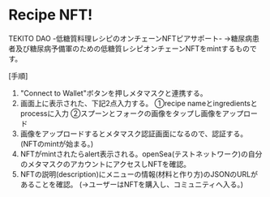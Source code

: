 

# Recipe NFT!
TEKITO DAO -低糖質料理レシピのオンチェーンNFTピアサポート-
→糖尿病患者及び糖尿病予備軍のための低糖質レシピオンチェーンNFTをmintするものです。

[手順]
1. "Connect to Wallet"ボタンを押しメタマスクと連携する。
2. 画面上に表示された、下記2点入力する。
   ①recipe nameとingredientsとprocessに入力
   ②スプーンとフォークの画像をタップし画像をアップロード
3. 画像をアップロードするとメタマスク認証画面になるので、認証する。(NFTのmintが始まる。)
4. NFTがmintされたらalert表示される。openSea(テストネットワーク)の自分のメタマスクのアカウントにアクセスしNFTを確認。
5. NFTの説明(description)にメニューの情報(材料と作り方)のJSONのURLがあることを確認。
(→ユーザーはNFTを購入し、コミュニティへ入る。)
